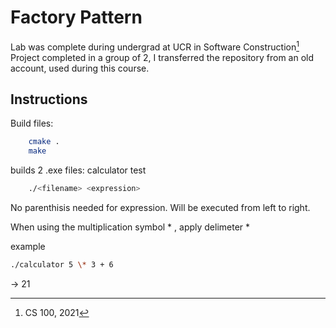 # Factory Pattern

Lab was complete during undergrad at UCR in Software Construction[^1] Project completed in a group of 2, I transferred the repository from an old account, used during this course.

[^1]: CS 100, 2021

## Instructions

Build files:

```bash
    cmake .
    make 
```

builds 2 .exe files:
    calculator
    test

```bash
    ./<filename> <expression>
```

No parenthisis needed for expression. Will be executed from left to right.

When using the multiplication symbol * , apply delimeter \*

example

```bash
./calculator 5 \* 3 + 6
```

-> 21
